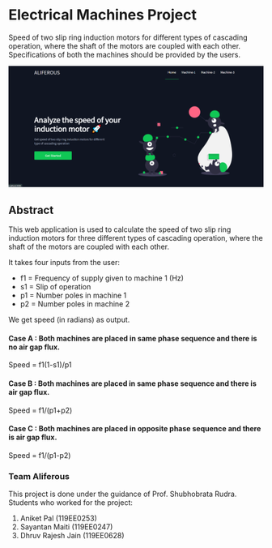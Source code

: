 # Electrical Machines Project

Speed of two slip ring induction motors for different types of cascading operation, where the shaft of the motors are coupled with each other. Specifications of both the machines should be provided by the users.

<img src = 'https://github.com/Aniket762/electrical-machines/blob/main/UI.png'>

## Abstract ##
<p>This web application is used to calculate the speed of two slip ring induction motors for three different types of cascading operation, where the shaft of the motors are coupled with each other.</p>
<p>It takes four inputs from the user:</p>
<ul>
<li>f1 = Frequency of supply given to machine 1 (Hz)</li>
<li>s1 = Slip of operation</li>
<li>p1 = Number poles in machine 1</li>
<li>p2 = Number poles in machine 2</li>
</ul>
<p>We get speed (in radians) as output.</p>

#### Case A : Both machines are placed in same phase sequence and there is no air gap flux.
<p>Speed = f1(1-s1)/p1</p>

#### Case B : Both machines are placed in same phase sequence and there is air gap flux.
<p>Speed = f1/(p1+p2)</p>

#### Case C : Both machines are placed in opposite phase sequence and there is air gap flux.
<p>Speed = f1/(p1-p2)</p>

### Team Aliferous
This project is done under the guidance of Prof. Shubhobrata Rudra. Students who worked for the project:
1. Aniket Pal (119EE0253)
2. Sayantan Maiti (119EE0247)
3. Dhruv Rajesh Jain (119EE0628)

